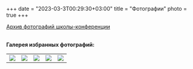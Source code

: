 
+++
date = "2023-03-3T00:29:30+03:00"
title = "Фотографии"
photo = true
+++


<a href= "https://disk.yandex.ru/d/g1fdSxKgN8vJuA" target="_blank">Архив фотографий школы-конференции</a><br /><br />

<b>Галерея избранных фотографий:</b><br />
<table>
<tr>
	<td>
		<a href="../photos/Samara_all1.jpg" data-lightbox="conf"><img src="../previews/Samara_all1.jpg" /></a>
	</td>
	<td>
		<a href="../photos/Samara_all2.jpg" data-lightbox="conf"><img src="../previews/Samara_all2.jpg" /></a>
	</td>
	<td>
		<a href="../photos/Samara_all3.jpg" data-lightbox="conf"><img src="../previews/Samara_all3.jpg" /></a>
	</td>
	<td>
		<a href="../photos/Samara_all4.jpg" data-lightbox="conf"><img src="../previews/Samara_all4.jpg" /></a>
	</td>
	<td>
		<a href="../photos/Samara - Conference shot.jpg" data-lightbox="conf"><img src="../previews/Samara - Conference shot.jpg" /></a>
	</td>
</tr>
</table>
